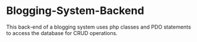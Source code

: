 # Blogging-System-Backend
This back-end of a blogging system uses php classes and PDO statements to access the database for CRUD operations.
